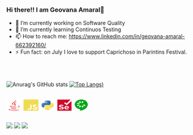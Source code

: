 ### Hi there!! I am Geovana Amaral👋

- 🔭 I’m currently working on Software Quality
- 🌱 I’m currently learning Continuos Testing
- 📫 How to reach me: https://www.linkedin.com/in/geovana-amaral-662392160/
- ⚡ Fun fact: on July I love to support Caprichoso  in Parintins Festival.

<br>
<div style="display: inline_block"><br>
  
![Anurag's GitHub stats](https://github-readme-stats.vercel.app/api?username=gsamaral&show_icons=true&theme=tokyonight&card_width=200px)
[![Top Langs](https://github-readme-stats.vercel.app/api/top-langs/?username=gsamaral&layout=compact&theme=tokyonight&card_width=500px))](https://github.com/gsamaral/github-readme-stats)

</div>

<div style="display: inline_block"><br>
    <img align="center" alt="Rafa-Js" height="30" width="40" src="https://raw.githubusercontent.com/devicons/devicon/master/icons/java/java-plain.svg">
  <img align="center" alt="Rafa-Js" height="30" width="40" src="https://raw.githubusercontent.com/devicons/devicon/master/icons/javascript/javascript-plain.svg">
  <img align="center" alt="Rafa-Python" height="30" width="40" src="https://raw.githubusercontent.com/devicons/devicon/master/icons/python/python-original.svg">
  <img align="center" alt="Rafa-Python" height="30" width="40" src="https://raw.githubusercontent.com/devicons/devicon/master/icons/selenium/selenium-original.svg">
  <img align="center" alt="Rafa-Python" height="30" width="40" src="https://raw.githubusercontent.com/devicons/devicon/master/icons/cucumber/cucumber-plain.svg">


 ##
 
<div> 
  <a href="https://instagram.com/eugeovanaamaral" target="_blank"><img src="https://img.shields.io/badge/-Instagram-%23E4405F?style=for-the-badge&logo=instagram&logoColor=white" target="_blank"></a>
  <a href = "mailto:gsamaral05@gmail.com"><img src="https://img.shields.io/badge/-Gmail-%23333?style=for-the-badge&logo=gmail&logoColor=white" target="_blank"></a>
  <a href="https://www.linkedin.com/in/geovana-amaral-662392160/" target="_blank"><img src="https://img.shields.io/badge/-LinkedIn-%230077B5?style=for-the-badge&logo=linkedin&logoColor=white" target="_blank"></a> 
  
</div>

